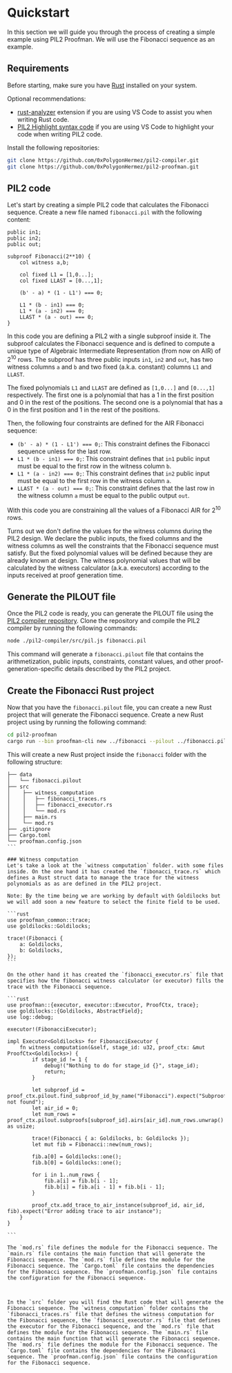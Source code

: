 # Quickstart

In this section we will guide you through the process of creating a simple example using PIL2 Proofman. We will use the Fibonacci sequence as an example.

## Requirements

Before starting, make sure you have [Rust](https://www.rust-lang.org/tools/install) installed on your system.

Optional recommendations:

- [rust-analyzer](https://marketplace.visualstudio.com/items?itemName=rust-lang.rust-analyzer) extension if you are using VS Code to assist you when writing Rust code.
- [PIL2 Highlight syntax code](https://marketplace.visualstudio.com/items?itemName=rust-lang.rust-analyzer) if you are using VS Code to highlight your code when writing PIL2 code.

Install the following repositories:

```bash
git clone https://github.com/0xPolygonHermez/pil2-compiler.git
git clone https://github.com/0xPolygonHermez/pil2-proofman.git
```

## PIL2 code
Let's start by creating a simple PIL2 code that calculates the Fibonacci sequence. Create a new file named `fibonacci.pil` with the following content:

```pil2
public in1;
public in2;
public out;

subproof Fibonacci(2**10) {
    col witness a,b;

    col fixed L1 = [1,0...];
    col fixed LLAST = [0...,1];

    (b' - a) * (1 - L1') === 0;

    L1 * (b - in1) === 0;
    L1 * (a - in2) === 0;
    LLAST * (a - out) === 0;
}
```

In this code you are defining a PIL2 with a single subproof inside it. The subproof calculates the Fibonacci sequence and is defined to compute a unique type of Algebraic Intermediate Representation (from now on AIR) of 2<sup>10</sup> rows. The subproof has three public inputs `in1`, `in2` and `out`, has two witness columns `a` and `b` and two fixed (a.k.a. constant) columns `L1` and `LLAST`.

The fixed polynomials `L1` and `LLAST` are defined as `[1,0...]` and `[0...,1]` respectively. The first one is a polynomial that has a 1 in the first position and 0 in the rest of the positions. The second one is a polynomial that has a 0 in the first position and 1 in the rest of the positions.

Then, the following four constraints are defined for the AIR Fibonacci sequence:

- `(b' - a) * (1 - L1') === 0;`: This constraint defines the Fibonacci sequence unless for the last row.
- `L1 * (b - in1) === 0;`: This constraint defines that `in1` public input must be equal to the first row in the witness column `b`.
- `L1 * (a - in2) === 0;`: This constraint defines that `in2` public input must be equal to the first row in the witness column `a`.
- `LLAST * (a - out) === 0;`: This constraint defines that the last row in the witness column `a` must be equal to the public output `out`.

With this code you are constraining all the values of a Fibonacci AIR for 2<sup>10</sup> rows.

Turns out we don't define the values for the witness columns during the PIL2 design. We declare the public inputs, the fixed columns and the witness columns as well the constraints that the Fibonacci sequence must satisfy. But the fixed polynomial values will be defined because they are already known at design. The witness polynomial values that will be calculated by the witness calculator (a.k.a. executors) according to the inputs received at proof generation time.

## Generate the PILOUT file

Once the PIL2 code is ready, you can generate the PILOUT file using the [PIL2 compiler repository](https://github.com/0xPolygonHermez/pil2-compiler.git). Clone the repository and compile the PIL2 compiler by running the following commands:

```bash
node ./pil2-compiler/src/pil.js fibonacci.pil
```

This command will generate a `fibonacci.pilout` file that contains the arithmetization, public inputs, constraints, constant values, and other proof-generation-specific details described by the PIL2 project.

## Create the Fibonacci Rust project

Now that you have the `fibonacci.pilout` file, you can create a new Rust project that will generate the Fibonacci sequence. Create a new Rust project using by running the following command:

```bash
cd pil2-proofman
cargo run --bin proofman-cli new ../fibonacci --pilout ../fibonacci.pilout
```

This will create a new Rust project inside the `fibonacci` folder with the following structure:

````
├── data
│   └── fibonacci.pilout
├── src
│    ├── witness_computation
│    │   ├── fibonacci_traces.rs
│    │   ├── fibonacci_executor.rs
│    │   └── mod.rs
│    ├── main.rs
│    └── mod.rs
├── .gitignore
├── Cargo.toml
└── proofman.config.json
```

### Witness computation
Let's take a look at the `witness computation` folder. with some files inside. On the one hand it has created the `fibonacci_trace.rs` which defines a Rust struct data to manage the trace for the witness polynomials as as are defined in the PIL2 project.

Note: By the time being we are working by default with Goldilocks but we will add soon a new feature to select the finite field to be used.

```rust
use proofman_common::trace;
use goldilocks::Goldilocks;

trace!(Fibonacci {
	a: Goldilocks,
	b: Goldilocks,
});
```

On the other hand it has created the `fibonacci_executor.rs` file that specifies how the fibonacci witness calculator (or executor) fills the trace with the Fibonacci sequence.

```rust
use proofman::{executor, executor::Executor, ProofCtx, trace};
use goldilocks::{Goldilocks, AbstractField};
use log::debug;

executor!(FibonacciExecutor);

impl Executor<Goldilocks> for FibonacciExecutor {
    fn witness_computation(&self, stage_id: u32, proof_ctx: &mut ProofCtx<Goldilocks>) {
        if stage_id != 1 {
            debug!("Nothing to do for stage_id {}", stage_id);
            return;
        }

        let subproof_id = proof_ctx.pilout.find_subproof_id_by_name("Fibonacci").expect("Subproof not found");
        let air_id = 0;
        let num_rows = proof_ctx.pilout.subproofs[subproof_id].airs[air_id].num_rows.unwrap() as usize;

        trace!(Fibonacci { a: Goldilocks, b: Goldilocks });
        let mut fib = Fibonacci::new(num_rows);

        fib.a[0] = Goldilocks::one();
        fib.b[0] = Goldilocks::one();

        for i in 1..num_rows {
            fib.a[i] = fib.b[i - 1];
            fib.b[i] = fib.a[i - 1] + fib.b[i - 1];
        }

        proof_ctx.add_trace_to_air_instance(subproof_id, air_id, fib).expect("Error adding trace to air instance");
    }
}

```

The `mod.rs` file defines the module for the Fibonacci sequence. The `main.rs` file contains the main function that will generate the Fibonacci sequence. The `mod.rs` file defines the module for the Fibonacci sequence. The `Cargo.toml` file contains the dependencies for the Fibonacci sequence. The `proofman.config.json` file contains the configuration for the Fibonacci sequence.



In the `src` folder you will find the Rust code that will generate the Fibonacci sequence. The `witness_computation` folder contains the `fibonacci_traces.rs` file that defines the witness computation for the Fibonacci sequence, the `fibonacci_executor.rs` file that defines the executor for the Fibonacci sequence, and the `mod.rs` file that defines the module for the Fibonacci sequence. The `main.rs` file contains the main function that will generate the Fibonacci sequence. The `mod.rs` file defines the module for the Fibonacci sequence. The `Cargo.toml` file contains the dependencies for the Fibonacci sequence. The `proofman.config.json` file contains the configuration for the Fibonacci sequence.
